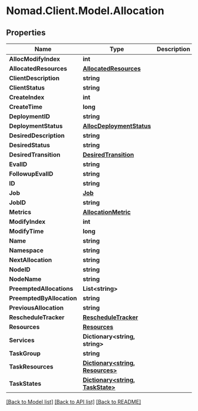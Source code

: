 # Nomad.Client.Model.Allocation

## Properties

Name | Type | Description | Notes
------------ | ------------- | ------------- | -------------
**AllocModifyIndex** | **int** |  | [optional] 
**AllocatedResources** | [**AllocatedResources**](AllocatedResources.md) |  | [optional] 
**ClientDescription** | **string** |  | [optional] 
**ClientStatus** | **string** |  | [optional] 
**CreateIndex** | **int** |  | [optional] 
**CreateTime** | **long** |  | [optional] 
**DeploymentID** | **string** |  | [optional] 
**DeploymentStatus** | [**AllocDeploymentStatus**](AllocDeploymentStatus.md) |  | [optional] 
**DesiredDescription** | **string** |  | [optional] 
**DesiredStatus** | **string** |  | [optional] 
**DesiredTransition** | [**DesiredTransition**](DesiredTransition.md) |  | [optional] 
**EvalID** | **string** |  | [optional] 
**FollowupEvalID** | **string** |  | [optional] 
**ID** | **string** |  | [optional] 
**Job** | [**Job**](Job.md) |  | [optional] 
**JobID** | **string** |  | [optional] 
**Metrics** | [**AllocationMetric**](AllocationMetric.md) |  | [optional] 
**ModifyIndex** | **int** |  | [optional] 
**ModifyTime** | **long** |  | [optional] 
**Name** | **string** |  | [optional] 
**Namespace** | **string** |  | [optional] 
**NextAllocation** | **string** |  | [optional] 
**NodeID** | **string** |  | [optional] 
**NodeName** | **string** |  | [optional] 
**PreemptedAllocations** | **List&lt;string&gt;** |  | [optional] 
**PreemptedByAllocation** | **string** |  | [optional] 
**PreviousAllocation** | **string** |  | [optional] 
**RescheduleTracker** | [**RescheduleTracker**](RescheduleTracker.md) |  | [optional] 
**Resources** | [**Resources**](Resources.md) |  | [optional] 
**Services** | **Dictionary&lt;string, string&gt;** |  | [optional] 
**TaskGroup** | **string** |  | [optional] 
**TaskResources** | [**Dictionary&lt;string, Resources&gt;**](Resources.md) |  | [optional] 
**TaskStates** | [**Dictionary&lt;string, TaskState&gt;**](TaskState.md) |  | [optional] 

[[Back to Model list]](../README.md#documentation-for-models) [[Back to API list]](../README.md#documentation-for-api-endpoints) [[Back to README]](../README.md)

